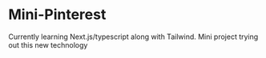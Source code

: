 # Mini-Pinterest
Currently learning Next.js/typescript along with Tailwind. Mini project trying out this new technology
